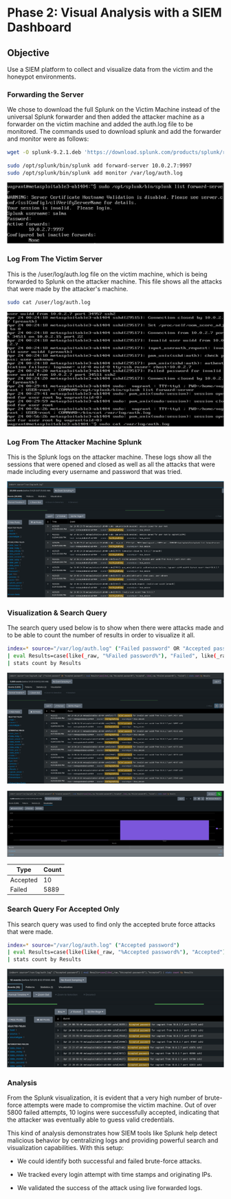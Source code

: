 # Phase 2: Visual Analysis with a SIEM Dashboard

## Objective

Use a SIEM platform to collect and visualize data from the victim and the honeypot environments.

###  Forwarding the Server 

We chose to download the full Splunk on the Victim Machine instead of the universal Splunk forwarder and then added the attacker machine as a forwarder on the victim machine and added the auth.log file to be monitored. The commands used to download splunk and add the forwarder and monitor were as follows: 
```bash
wget -O splunk-9.2.1.deb 'https://download.splunk.com/products/splunk/releases/9.2.1/linux/splunk-9.2.1-abc123456789-linux-2.6-amd64.deb'
```

```bash
sudo /opt/splunk/bin/splunk add forward-server 10.0.2.7:9997
sudo /opt/splunk/bin/splunk add monitor /var/log/auth.log

```
![Alt Text](Fowarding_The_Server.png)

### Log From The Victim Server
This is the /user/log/auth.log file on the victim machine, which is being forwarded to Splunk on the attacker machine. This file shows all the attacks that were made by the attacker's machine. 

```bash
sudo cat /user/log/auth.log

```
![Alt Text](sudo_cat.png)

### Log From The Attacker Machine Splunk
This is the Splunk logs on the attacker machine. These logs show all the sessions that were opened and closed as well as all the attacks that were made including every username and password that was tried.  


![Alt Text](No_Filter.png)


### Visualization & Search Query
The search query used below is to show when there were attacks made and to be able to count the number of results in order to visualize it all.

```bash
index=* source="/var/log/auth.log" ("Failed password" OR "Accepted password")
| eval Results=case(like(_raw, "%Failed password%"), "Failed", like(_raw, "%Accepted password%"), "Accepted")
| stats count by Results

```

![Alt Text](All_the_Events.png)

![Alt Text](Visualization.png)

| Type | Count 
|----------|----------|
|Accepted   | 10  | 
|Failed   | 5889  | 

### Search Query For Accepted Only 
This search query was used to find only the accepted brute force attacks that were made. 

```bash
index=* source="/var/log/auth.log" ("Accepted password")
| eval Results=case(like(like(_raw, "%Accepted password%"), "Accepted")
| stats count by Results

```

![Alt Text](Accepted_Passwords_Events.png)


### Analysis

From the Splunk visualization, it is evident that a very high number of brute-force attempts were made to compromise the victim machine. Out of over 5800 failed attempts, 10 logins were successfully accepted, indicating that the attacker was eventually able to guess valid credentials.

This kind of analysis demonstrates how SIEM tools like Splunk help detect malicious behavior by centralizing logs and providing powerful search and visualization capabilities. With this setup:

- We could identify both successful and failed brute-force attacks.

- We tracked every login attempt with time stamps and originating IPs.

- We validated the success of the attack using live forwarded logs.
















